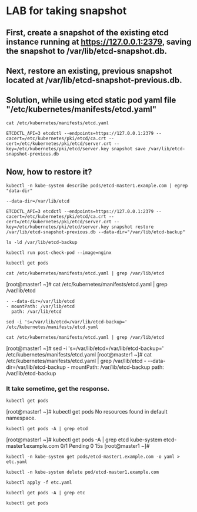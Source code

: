 # LAB for taking snapshot

##  First, create a snapshot of the existing etcd instance running at https://127.0.0.1:2379, saving the snapshot to /var/lib/etcd-snapshot.db.
## Next, restore an existing, previous snapshot located at /var/lib/etcd-snapshot-previous.db.

## Solution, while using etcd static pod yaml file "/etc/kubernetes/manifests/etcd.yaml"

```
cat /etc/kubernetes/manifests/etcd.yaml 
```
```
ETCDCTL_API=3 etcdctl --endpoints=https://127.0.0.1:2379 --cacert=/etc/kubernetes/pki/etcd/ca.crt --cert=/etc/kubernetes/pki/etcd/server.crt --key=/etc/kubernetes/pki/etcd/server.key snapshot save /var/lib/etcd-snapshot-previous.db
```

## Now, how to restore it?
```
kubectl -n kube-system describe pods/etcd-master1.example.com | egrep "data-dir"
```
``
--data-dir=/var/lib/etcd
``

```
ETCDCTL_API=3 etcdctl --endpoints=https://127.0.0.1:2379 --cacert=/etc/kubernetes/pki/etcd/ca.crt --cert=/etc/kubernetes/pki/etcd/server.crt --key=/etc/kubernetes/pki/etcd/server.key snapshot restore /var/lib/etcd-snapshot-previous.db --data-dir="/var/lib/etcd-backup"
```
```
ls -ld /var/lib/etcd-backup
```
```
kubectl run post-check-pod --image=nginx
```
```
kubectl get pods
```
```
cat /etc/kubernetes/manifests/etcd.yaml | grep /var/lib/etcd
```

[root@master1 ~]# cat /etc/kubernetes/manifests/etcd.yaml | grep /var/lib/etcd

    - --data-dir=/var/lib/etcd
    - mountPath: /var/lib/etcd
      path: /var/lib/etcd

```
sed -i 's=/var/lib/etcd=/var/lib/etcd-backup=' /etc/kubernetes/manifests/etcd.yaml 
```
```
cat /etc/kubernetes/manifests/etcd.yaml | grep /var/lib/etcd
```

[root@master1 ~]# sed -i 's=/var/lib/etcd=/var/lib/etcd-backup=' /etc/kubernetes/manifests/etcd.yaml 
[root@master1 ~]# cat /etc/kubernetes/manifests/etcd.yaml | grep /var/lib/etcd
    - --data-dir=/var/lib/etcd-backup
    - mountPath: /var/lib/etcd-backup
      path: /var/lib/etcd-backup

### It take sometime, get the response. 
```
kubectl get pods
```

[root@master1 ~]# kubectl get pods
No resources found in default namespace.

```
kubectl get pods -A | grep etcd
```

[root@master1 ~]# kubectl get pods -A | grep etcd
kube-system   etcd-master1.example.com                      0/1     Pending   0              15s
[root@master1 ~]# 

```
kubectl -n kube-system get pods/etcd-master1.example.com -o yaml > etc.yaml
```
```
kubectl -n kube-system delete pod/etcd-master1.example.com 
```
```
kubectl apply -f etc.yaml
```
```
kubectl get pods -A | grep etc
```
```
kubectl get pods
```


